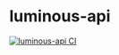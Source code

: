 # luminous-api
[![luminous-api CI](https://github.com/baronparedes/luminous-api/actions/workflows/ci.yml/badge.svg?branch=main)](https://github.com/baronparedes/luminous-api/actions/workflows/ci.yml)
